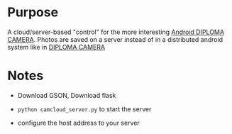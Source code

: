Purpose
========
A cloud/server-based "control" for the more interesting [Android DIPLOMA CAMERA][1].  Photos are saved on a server instead of in a distributed android system like in [DIPLOMA CAMERA][1]

Notes
========
- Download GSON, Download flask

- `python camcloud_server.py` to start the server
- configure the host address to your server


[1]:https://github.com/haoqili/Android_DIPLOMA_CAMERA
